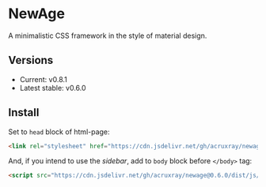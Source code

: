 # NewAge

A minimalistic CSS framework in the style of material design.

## Versions

* Current: v0.8.1
* Latest stable: v0.6.0

## Install

Set to `head` block of html-page:

```html
<link rel="stylesheet" href="https://cdn.jsdelivr.net/gh/acruxray/newage@0.6.0/dist/css/newage.min.css">
```
And, if you intend to use the *sidebar*, add to `body` block before `</body>` tag:

```html
<script src="https://cdn.jsdelivr.net/gh/acruxray/newage@0.6.0/dist/js/newage.min.js"></script>
```
